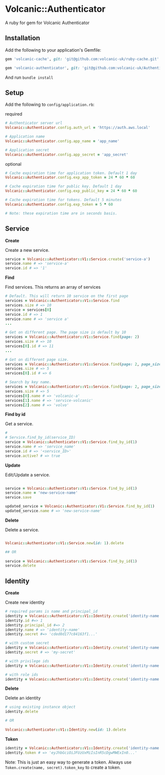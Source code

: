 # Volcanic::Authenticator

A ruby for gem for Volcanic Authenticator

## Installation

Add the following to your application's Gemfile:
```ruby
gem 'volcanic-cache', git: 'git@github.com:volcanic-uk/ruby-cache.git'

gem 'volcanic-authenticator', git: 'git@github.com:volcanic-uk/Authenticator-ruby-gem.git'
```

And run `bundle install`
    
## Setup

Add the following to `config/application.rb`:

required
```ruby
# Authenticator server url
Volcanic::Authenticator.config.auth_url = 'https://auth.aws.local'

# Application name
Volcanic::Authenticator.config.app_name = 'app_name'

# Application secret
Volcanic::Authenticator.config.app_secret = 'app_secret' 
```

optional
```ruby
# Cache expiration time for application token. Default 1 day
Volcanic::Authenticator.config.exp_app_token = 24 * 60 * 60 

# Cache expiration time for public key. Default 1 day
Volcanic::Authenticator.config.exp_public_key = 24 * 60 * 60  

# Cache expiration time for tokens. Default 5 minutes
Volcanic::Authenticator.config.exp_token = 5 * 60 

# Note: these expiration time are in seconds basis.
```

## Service
**Create**

Create a new service.

```ruby
service = Volcanic::Authenticator::V1::Service.create('service-a')
service.name # => 'service-a'
service.id # => '1'
```

**Find**

Find services. This returns an array of services
```ruby
# Default. This will return 10 service on the first page
services = Volcanic::Authenticator::V1::Service.find
services.size # => 10
service = services[0]
service.id # => 1
service.name # => 'service a'
...

# Get on different page. The page size is default by 10
services = Volcanic::Authenticator::V1::Service.find(page: 2)
services.size # => 10
services[0].id # => 11
...

# Get on different page size.
services = Volcanic::Authenticator::V1::Service.find(page: 2, page_size: 5)
services.size # => 5
services[0].id # => 6

# Search by key name.
services = Volcanic::Authenticator::V1::Service.find(page: 2, page_size: 5, key_name: 'vol')
services.size # => 5
services[0].name # => 'volcanic-a'
services[1].name # => 'service-volcanic'
services[2].name # => 'volvo'
```

**Find by id**

Get a service.
```ruby
#
# Service.find_by_id(service_ID)
service = Volcanic::Authenticator::V1::Service.find_by_id(1)
service.name # => 'service_name'
service.id # => '<service_ID>'
service.active? # => true
```

**Update**

Edit/Update a service.
```ruby
         
service = Volcanic::Authenticator::V1::Service.find_by_id(1)
service.name = 'new-service-name'
service.save

updated_service = Volcanic::Authenticator::V1::Service.find_by_id(1)
updated_service.name # => 'new-service-name'
```

**Delete**

Delete a service.
```ruby

Volcanic::Authenticator::V1::Service.new(id: 1).delete

## OR
 
service = Volcanic::Authenticator::V1::Service.find_by_id(1)
service.delete 

```

## Identity

**Create**

Create new identity
```ruby
# required params is name and principal_id
identity = Volcanic::Authenticator::V1::Identity.create('identity-name', 1)
identity.id #=> 1
identity.principal_id #=> 2
identity.name # => 'identity-name'
identity.secret #=> 'cded0d177c84163f1...'

# with custom secret
identity = Volcanic::Authenticator::V1::Identity.create('identity-name', 1, secret: 'my-secret')
identity.secret # => 'my-secret'

# with privilege ids
identity = Volcanic::Authenticator::V1::Identity.create('identity-name', 1, privileges: [1, 2])

# with role ids
identity = Volcanic::Authenticator::V1::Identity.create('identity-name', 1, roles: [1, 2])

```

**Delete**

Delete an identity
```ruby
# using existing instance object
identity.delete

# OR
  
Volcanic::Authenticator::V1::Identity.new(id: 1).delete

```

**Token**
```ruby
identity = Volcanic::Authenticator::V1::Identity.create('identity-name', 1)
identity.token # => 'eyJhbGciOiJFUzUxMiIsInR5cDgwMWExIn0...'
```
Note: This is just an easy way to generate a token. Always use `Token.create(name, secret).token_key` to create a token.
